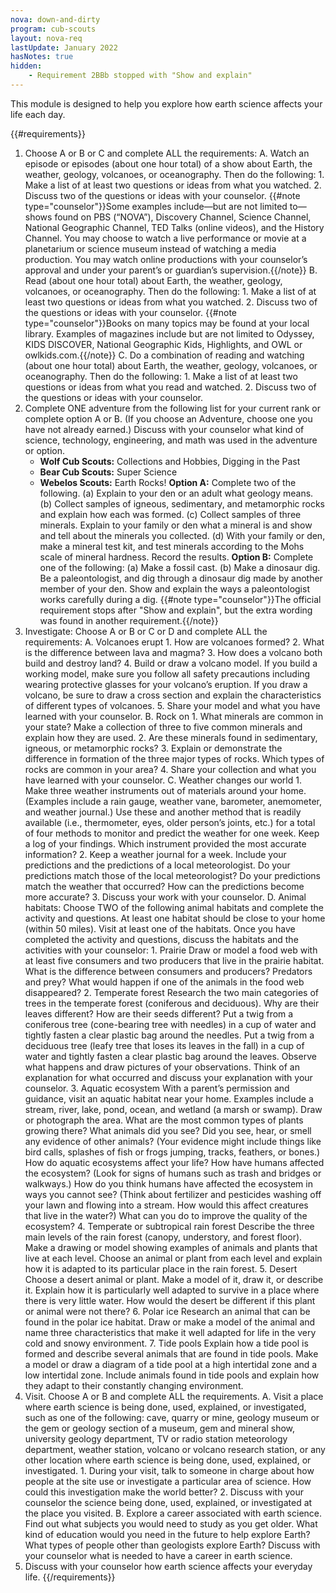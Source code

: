 ```yaml
---
nova: down-and-dirty
program: cub-scouts
layout: nova-req
lastUpdate: January 2022
hasNotes: true
hidden:
    - Requirement 2BBb stopped with "Show and explain"
---
```


This module is designed to help you explore how earth science affects your life each day.

{{#requirements}}
1. Choose A or B or C and complete ALL the requirements:
    A. Watch an episode or episodes (about one hour total) of a show about Earth, the weather, geology, volcanoes, or oceanography. Then do the following:
        1. Make a list of at least two questions or ideas from what you watched.
        2. Discuss two of the questions or ideas with your counselor.
        {{#note type="counselor"}}Some examples include—but are not limited to—shows found on PBS (“NOVA”), Discovery Channel, Science Channel, National Geographic Channel, TED Talks (online videos), and the History Channel. You may choose to watch a live performance or movie at a planetarium or science museum instead of watching a media production. You may watch online productions with your counselor’s approval and under your parent’s or guardian’s supervision.{{/note}}
    B. Read (about one hour total) about Earth, the weather, geology, volcanoes, or oceanography. Then do the following:
        1. Make a list of at least two questions or ideas from what you watched.
        2. Discuss two of the questions or ideas with your counselor.
        {{#note type="counselor"}}Books on many topics may be found at your local library. Examples of magazines include but are not limited to Odyssey, KIDS DISCOVER, National Geographic Kids, Highlights, and OWL or owlkids.com.{{/note}}
    C. Do a combination of reading and watching (about one hour total) about Earth, the weather, geology, volcanoes, or oceanography. Then do the following:
        1. Make a list of at least two questions or ideas from what you read and watched.
        2. Discuss two of the questions or ideas with your counselor.
2. Complete ONE adventure from the following list for your current rank or complete option A or
    B. (If you choose an Adventure, choose one you have not already earned.) Discuss with your counselor what kind of science, technology, engineering, and math was used in the adventure or option.
    * **Wolf Cub Scouts:** Collections and Hobbies, Digging in the Past
    * **Bear Cub Scouts:** Super Science
    * **Webelos Scouts:** Earth Rocks!
    **Option A:** Complete two of the following.
        (a) Explain to your den or an adult what geology means.
        (b) Collect samples of igneous, sedimentary, and metamorphic rocks and explain how each was formed.
        (c) Collect samples of three minerals. Explain to your family or den what a mineral is and show and tell about the minerals you collected.
        (d) With your family or den, make a mineral test kit, and test minerals according to the Mohs scale of mineral hardness. Record the results.
    **Option B:** Complete one of the following:
        (a) Make a fossil cast.
        (b) Make a dinosaur dig. Be a paleontologist, and dig through a dinosaur dig made by another member of your den. Show and explain the ways a paleontologist works carefully during a dig.
        {{#note type="counselor"}}The official requirement stops after "Show and explain", but the extra wording was found in another requirement.{{/note}}
3. Investigate: Choose A or B or C or D and complete ALL the requirements:
    A. Volcanoes erupt
        1. How are volcanoes formed?
        2. What is the difference between lava and magma?
        3. How does a volcano both build and destroy land?
        4. Build or draw a volcano model. If you build a working model, make sure you follow all safety precautions including wearing protective glasses for your volcano’s eruption. If you draw a volcano, be sure to draw a cross section and explain the characteristics of different types of volcanoes.
        5. Share your model and what you have learned with your counselor.
    B. Rock on
        1. What minerals are common in your state? Make a collection of three to five common minerals and explain how they are used.
        2. Are these minerals found in sedimentary, igneous, or metamorphic rocks?
        3. Explain or demonstrate the difference in formation of the three major types of rocks. Which types of rocks are common in your area?
        4. Share your collection and what you have learned with your counselor.
    C. Weather changes our world
        1. Make three weather instruments out of materials around your home. (Examples include a rain gauge, weather vane, barometer, anemometer, and weather journal.) Use these and another method that is readily available (i.e., thermometer, eyes, older person’s joints, etc.) for a total of four methods to monitor and predict the weather for one week. Keep a log of your findings. Which instrument provided the most accurate information?
        2. Keep a weather journal for a week. Include your predictions and the predictions of a local meteorologist. Do your predictions match those of the local meteorologist? Do your predictions match the weather that occurred? How can the predictions become more accurate?
        3. Discuss your work with your counselor.
    D. Animal habitats: Choose TWO of the following animal habitats and complete the activity and questions. At least one habitat should be close to your home (within 50 miles). Visit at least one of the habitats. Once you have completed the activity and questions, discuss the habitats and the activities with your counselor:
        1. Prairie
            Draw or model a food web with at least five consumers and two producers that live in the prairie habitat. What is the difference between consumers and producers? Predators and prey? What would happen if one of the animals in the food web disappeared?
        2. Temperate forest
            Research the two main categories of trees in the temperate forest (coniferous and deciduous). Why are their leaves different? How are their seeds different? Put a twig from a coniferous tree (cone-bearing tree with needles) in a cup of water and tightly fasten a clear plastic bag around the needles. Put a twig from a deciduous tree (leafy tree that loses its leaves in the fall) in a cup of water and tightly fasten a clear plastic bag around the leaves. Observe what happens and draw pictures of your observations. Think of an explanation for what occurred and discuss your explanation with your counselor.
        3. Aquatic ecosystem
            With a parent’s permission and guidance, visit an aquatic habitat near your home. Examples include a stream, river, lake, pond, ocean, and wetland (a marsh or swamp). Draw or photograph the area. What are the most common types of plants growing there? What animals did you see? Did you see, hear, or smell any evidence of other animals? (Your evidence might include things like bird calls, splashes of fish or frogs jumping, tracks, feathers, or bones.) How do aquatic ecosystems affect your life? How have humans affected the ecosystem? (Look for signs of humans such as trash and bridges or walkways.) How do you think humans have affected the ecosystem in ways you cannot see? (Think about fertilizer and pesticides washing off your lawn and flowing into a stream. How would this affect creatures that live in the water?) What can you do to improve the quality of the ecosystem?
        4. Temperate or subtropical rain forest
            Describe the three main levels of the rain forest (canopy, understory, and forest floor). Make a drawing or model showing examples of animals and plants that live at each level. Choose an animal or plant from each level and explain how it is adapted to its particular place in the rain forest.
        5. Desert
            Choose a desert animal or plant. Make a model of it, draw it, or describe it. Explain how it is particularly well adapted to survive in a place where there is very little water. How would the desert be different if this plant or animal were not there?
        6. Polar ice
            Research an animal that can be found in the polar ice habitat. Draw or make a model of the animal and name three characteristics that make it well adapted for life in the very cold and snowy environment.
        7. Tide pools
            Explain how a tide pool is formed and describe several animals that are found in tide pools. Make a model or draw a diagram of a tide pool at a high intertidal zone and a low intertidal zone. Include animals found in tide pools and explain how they adapt to their constantly changing environment.
4. Visit. Choose A or B and complete ALL the requirements.
    A. Visit a place where earth science is being done, used, explained, or investigated, such as one of the following: cave, quarry or mine, geology museum or the gem or geology section of a museum, gem and mineral show, university geology department, TV or radio station meteorology department, weather station, volcano or volcano research station, or any other location where earth science is being done, used, explained, or investigated.
        1. During your visit, talk to someone in charge about how people at the site use or investigate a particular area of science. How could this investigation make the world better?
        2. Discuss with your counselor the science being done, used, explained, or investigated at the place you visited.
    B. Explore a career associated with earth science. Find out what subjects you would need to study as you get older. What kind of education would you need in the future to help explore Earth? What types of people other than geologists explore Earth? Discuss with your counselor what is needed to have a career in earth science.
5. Discuss with your counselor how earth science affects your everyday life.
{{/requirements}}
